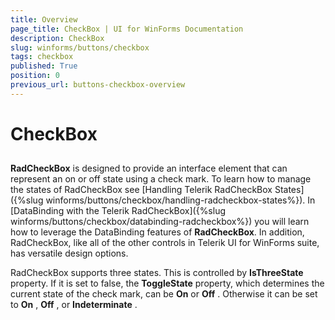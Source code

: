 ```yaml
---
title: Overview
page_title: CheckBox | UI for WinForms Documentation
description: CheckBox
slug: winforms/buttons/checkbox
tags: checkbox
published: True
position: 0
previous_url: buttons-checkbox-overview
---
```


# CheckBox



## 

__RadCheckBox__ is designed to provide an interface element that can represent an on or off state using a check mark. To learn how to manage the states of RadCheckBox see  [Handling Telerik RadCheckBox States]({%slug winforms/buttons/checkbox/handling-radcheckbox-states%}). In [DataBinding with the Telerik RadCheckBox]({%slug winforms/buttons/checkbox/databinding-radcheckbox%}) you will learn how to leverage the DataBinding features of __RadCheckBox__. In addition, RadCheckBox, like all of the other controls in Telerik UI for WinForms suite, has versatile design options.
        

RadCheckBox supports three states. This is controlled by __IsThreeState__ property. If it is set to false, the __ToggleState__ property, which determines the current state of the check mark, can be  __On__ or __Off__ . Otherwise it can be set to __On__ , __Off__ , or __Indeterminate__ .
        
